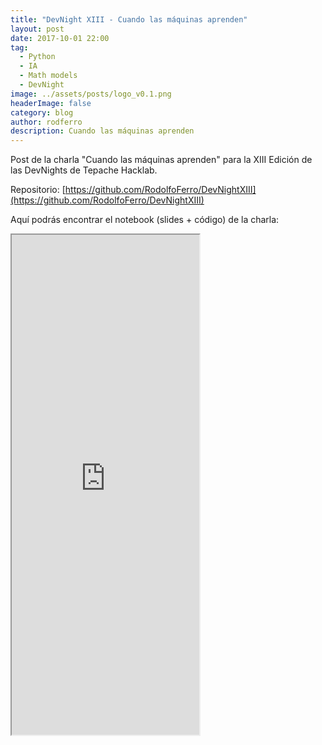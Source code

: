 ```yaml
---
title: "DevNight XIII - Cuando las máquinas aprenden"
layout: post
date: 2017-10-01 22:00
tag:
  - Python
  - IA
  - Math models
  - DevNight
image: ../assets/posts/logo_v0.1.png
headerImage: false
category: blog
author: rodferro
description: Cuando las máquinas aprenden
---
```


Post de la charla "Cuando las máquinas aprenden" para la XIII Edición de las DevNights de Tepache Hacklab.

Repositorio: [https://github.com/RodolfoFerro/DevNightXIII](https://github.com/RodolfoFerro/DevNightXIII)

Aquí podrás encontrar el notebook (slides + código) de la charla:
<iframe src="http://nbviewer.jupyter.org/github/RodolfoFerro/DevNightXIII/blob/master/Cuando%20las%20m%C3%A1quinas%20aprenden.ipynb" class="bigger-image" height="800" scrolling="yes"></iframe>
